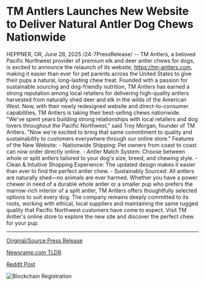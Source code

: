 # TM Antlers Launches New Website to Deliver Natural Antler Dog Chews Nationwide

HEPPNER, OR, June 28, 2025 /24-7PressRelease/ -- TM Antlers, a beloved Pacific Northwest provider of premium elk and deer antler chews for dogs, is excited to announce the relaunch of its website, https://tm-antlers.com, making it easier than ever for pet parents across the United States to give their pups a natural, long-lasting chew treat.  Founded with a passion for sustainable sourcing and dog-friendly nutrition, TM Antlers has earned a strong reputation among local retailers for delivering high-quality antlers harvested from naturally shed deer and elk in the wilds of the American West. Now, with their newly redesigned website and direct-to-consumer capabilities, TM Antlers is taking their best-selling chews nationwide.  "We've spent years building strong relationships with local retailers and dog lovers throughout the Pacific Northwest," said Troy Morgan, founder of TM Antlers. "Now we're excited to bring that same commitment to quality and sustainability to customers everywhere through our online store."  Features of the New Website:  - Nationwide Shipping: Pet owners from coast to coast can now order directly online.  - Antler Match System: Choose between whole or split antlers tailored to your dog's size, breed, and chewing style.  - Clean & Intuitive Shopping Experience: The updated design makes it easier than ever to find the perfect antler chew.  - Sustainably Sourced: All antlers are naturally shed—no animals are ever harmed.  Whether you have a power chewer in need of a durable whole antler or a smaller pup who prefers the marrow-rich interior of a split antler, TM Antlers offers thoughtfully selected options to suit every dog.  The company remains deeply committed to its roots, working with ethical, local suppliers and maintaining the same rugged quality that Pacific Northwest customers have come to expect.  Visit TM Antler's online store to explore the new site and discover the perfect chew for your pup. 

---

[Original/Source Press Release](https://www.24-7pressrelease.com/press-release/524336/tm-antlers-launches-new-website-to-deliver-natural-antler-dog-chews-nationwide)
                    

[Newsramp.com TLDR](https://newsramp.com/curated-news/tm-antlers-expands-nationwide-with-relaunched-website-for-dog-chews/18987c9377ad030617724da4335b3c64) 

 



[Reddit Post](https://www.reddit.com/r/newsramp/comments/1lmgtr4/tm_antlers_expands_nationwide_with_relaunched/) 



![Blockchain Registration](https://cdn.newsramp.app/24-7PressRelease/qrcode/256/28/joltyjb8.webp)